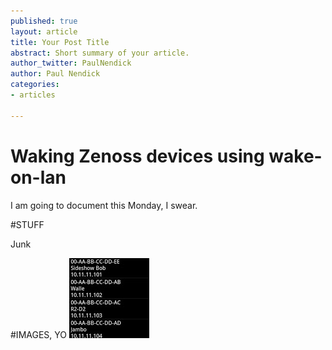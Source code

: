 ```yaml
---
published: true
layout: article
title: Your Post Title
abstract: Short summary of your article.
author_twitter: PaulNendick
author: Paul Nendick
categories:
- articles

---
```


# Waking Zenoss devices using wake-on-lan

I am going to document this Monday, I swear.

#STUFF

Junk

#IMAGES, YO
![WOL icon](/assets/images/wol-icon.jpg)

